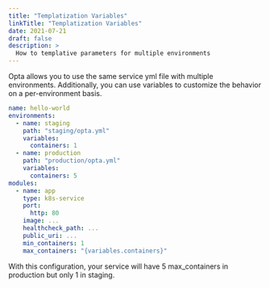 ```yaml
---
title: "Templatization Variables"
linkTitle: "Templatization Variables"
date: 2021-07-21
draft: false
description: >
  How to templative parameters for multiple environments
---
```


Opta allows you to use the same service yml file with multiple environments.
Additionally, you can use variables to customize the behavior on a
per-environment basis.

```yaml
name: hello-world
environments:
  - name: staging
    path: "staging/opta.yml"
    variables:
      containers: 1
  - name: production
    path: "production/opta.yml"
    variables:
      containers: 5
modules:
  - name: app
    type: k8s-service
    port:
      http: 80
    image: ...
    healthcheck_path: ...
    public_uri: ...
    min_containers: 1
    max_containers: "{variables.containers}"
```

With this configuration, your service will have 5 max_containers in production
but only 1 in staging.
